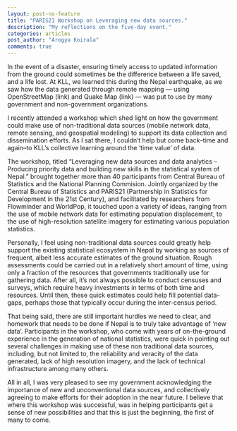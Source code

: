 ```yaml
---
layout: post-no-feature
title: "PARIS21 Workshop on Leveraging new data sources."  
description: "My reflections on the five-day event."
categories: articles
post_author: "Arogya Koirala"
comments: true
---
```


In the event of a disaster, ensuring timely access to updated information from the ground could sometimes be the difference between a life saved, and a life lost. At KLL, we learned this during the Nepal earthquake, as we saw how the data generated through remote mapping — using OpenStreetMap (link) and Quake Map (link) — was put to use by many government and non-government organizations.

 

I recently attended a workshop which shed light on how the government could make use of non-traditional data sources (mobile network data, remote sensing, and geospatial modeling) to support its data collection and dissemination efforts. As I sat there, I couldn’t help but come back–time and again–to KLL’s collective learning around the ‘time value’ of data.

 

The workshop, titled “Leveraging new data sources and data analytics – Producing priority data and building new skills in the statistical system of Nepal.” brought together more than 40 participants from Central Bureau of Statistics and the National Planning Commision. Jointly organized by the Central Bureau of Statistics and PARIS21 (Partnership in Statistics for Development in the 21st Century), and facilitated by researchers from Flowminder and WorldPop, it touched upon a variety of ideas, ranging from the use of mobile network data for estimating population displacement, to the use of high-resolution satellite imagery for estimating various population statistics.

 

Personally, I feel using non-traditional data sources could greatly help support the existing statistical ecosystem in Nepal by working as sources of frequent, albeit less accurate estimates of the ground situation. Rough assessments could be carried out in a relatively short amount of time, using only a fraction of the resources that governments traditionally use for gathering data. After all, it’s not always possible to conduct censuses and surveys, which require heavy investments in terms of both time and resources. Until then, these quick estimates could help fill potential data-gaps, perhaps those that typically occur during the inter-census period.

 

That being said, there are still important hurdles we need to clear, and homework that needs to be done if Nepal is to truly take advantage of ‘new data’. Participants in the workshop, who come with years of on-the-ground experience in the generation of national statistics, were quick in pointing out several challenges in making use of these non traditional data sources, including, but not limited to, the reliability and veracity of the data generated, lack of high resolution imagery, and the lack of technical infrastructure among many others.

 

All in all, I was very pleased to see my government acknowledging the importance of new and unconventional data sources, and collectively agreeing to make efforts for their adoption in the near future. I believe that where this workshop was successful, was in helping participants get a sense of new possibilities and that this is just the beginning, the first of many to come.

